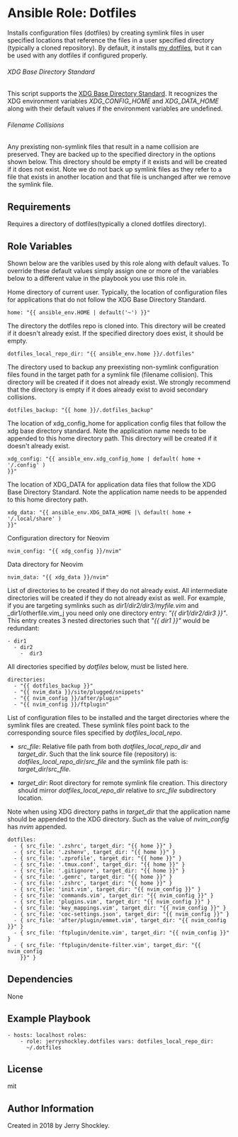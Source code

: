 # Ansible Role: Dotfiles

Installs configuration files (dotfiles) by creating symlink files in user
specified locations that reference the files in a user specified directory
(typically a cloned repository).  By default, it installs [my
dotfiles](https://github.com/JerryShockley/dotfiles), but it can be used with
any dotfiles if configured properly.

###### XDG Base Directory Standard

This script supports the [XDG Base Directory
Standard](https://standards.freedesktop.org/basedir-spec/basedir-spec-latest.html).
It recognizes the XDG environment variables _XDG_CONFIG_HOME_ and
_XDG_DATA_HOME_ along with their default values if the environment variables are
undefined.

###### Filename Collisions

Any prexisting non-symlink files that result in a name collision are preserved.
They are backed up to the specified directory in the options shown below. This
directory should be empty if it exists and will be created if it does not exist.
Note we do not back up symlink files as they refer to a file that exists in
another location and that file is unchanged after we remove the symlink file. 

## Requirements

Requires a directory of dotfiles(typically a cloned dotfiles directory). 

## Role Variables

Shown below are the varibles used by this role along with default values. To
override these default values simply assign one or more of the variables below
to a different value in the playbook you use this role in.


Home directory of current user. Typically, the location of configuration files
for applications that do not follow the XDG Base Directory Standard.

    home: "{{ ansible_env.HOME | default('~') }}"

The directory the dotfiles repo is cloned into. This directory will be created
if it doesn't already exist. If the specified directory does exist, it should be
  empty.

    dotfiles_local_repo_dir: "{{ ansible_env.home }}/.dotfiles"

The directory used to backup any preexisting non-symlink configuration files
found in the target path for a symlink file (filename collision). This directory
will be created if it does not already exist. We strongly recommend that the
directory is empty if it does already exist to avoid secondary collisions.

    dotfiles_backup: "{{ home }}/.dotfiles_backup"

The location of xdg_config_home for application config files that follow the xdg
base directory standard. Note the application name needs to be appended to this
home directory path. This directory will be created if it doesn't already exist.


    xdg_config: "{{ ansible_env.xdg_config_home | default( home + '/.config' )
    }}"

The location of XDG_DATA for application data files that follow the XDG Base
Directory Standard. Note the application name needs to be appended to this home
directory path.  

    xdg_data: "{{ ansible_env.XDG_DATA_HOME |\ default( home + '/.local/share' )
    }}"

Configuration directory for Neovim

    nvim_config: "{{ xdg_config }}/nvim"

Data directory for Neovim

    nvim_data: "{{ xdg_data }}/nvim"

List of directories to be created if they do not already exist.  All
intermediate directories will be created if they do not already exist as well.
For example, if you are targeting symlinks such as _dir1/dir2/dir3/myfile.vim_
and _dir1/otherfile.vim_j you need only one directory entry: _"{{ dir1/dir2/dir3
}}"_. This entry creates 3 nested directories such that _"{{ dir1 }}"_ would be
redundant: 

    - dir1 
      - dir2 
        -  dir3

All directories specified by _dotfiles_ below, must be listed here.

    directories:
      - "{{ dotfiles_backup }}"
      - "{{ nvim_data }}/site/plugged/snippets"
      - "{{ nvim_config }}/after/plugin"
      - "{{ nvim_config }}/ftplugin"

List of configuration files to be installed and the target directories where the
symlink files are created. These symlink files point back to the corresponding
source files specified by _dotfiles_local_repo_. 

  - _src_file_: Relative file path from both _dotfiles_local_repo_dir_ and
    _target_dir_. Such that the link source file (repository) is:
    _dotfiles_local_repo_dir_/_src_file_ and the symlink file path is:
    _target_dir_/_src_file_.

  - _target_dir_: Root directory for remote symlink file creation. This
    directory should mirror _dotfiles_local_repo_dir_ relative to _src_file_
    subdirectory location.

Note when using XDG directory paths in _target_dir_ that the application name
should be appended to the XDG directory. Such as the value of _nvim_config_ has
_nvim_ appended.

    dotfiles:
      - { src_file: '.zshrc', target_dir: "{{ home }}" }
      - { src_file: '.zshenv', target_dir: "{{ home }}" }
      - { src_file: '.zprofile', target_dir: "{{ home }}" }
      - { src_file: '.tmux.conf', target_dir: "{{ home }}" }
      - { src_file: '.gitignore', target_dir: "{{ home }}" }
      - { src_file: '.gemrc', target_dir: "{{ home }}" }
      - { src_file: '.zshrc', target_dir: "{{ home }}" }
      - { src_file: 'init.vim', target_dir: "{{ nvim_config }}" }
      - { src_file: 'commands.vim', target_dir: "{{ nvim_config }}" }
      - { src_file: 'plugins.vim', target_dir: "{{ nvim_config }}" }
      - { src_file: 'key_mappings.vim', target_dir: "{{ nvim_config }}" }
      - { src_file: 'coc-settings.json', target_dir: "{{ nvim_config }}" }
      - { src_file: 'after/plugin/emmet.vim', target_dir: "{{ nvim_config }}" }
      - { src_file: 'ftplugin/denite.vim', target_dir: "{{ nvim_config }}" }
      - { src_file: 'ftplugin/denite-filter.vim', target_dir: "{{ nvim_config
        }}" }

## Dependencies

None

## Example Playbook

    - hosts: localhost roles:
        - role: jerryshockley.dotfiles vars: dotfiles_local_repo_dir:
          ~/.dotfiles

## License

mit

## Author Information

Created in 2018 by Jerry Shockley.
